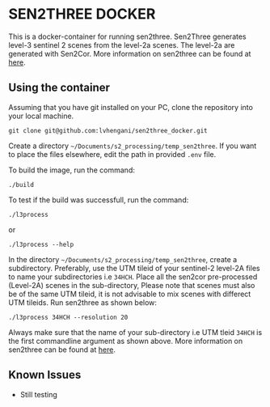 # SEN2THREE DOCKER

This is a docker-container for running sen2three. Sen2Three generates level-3 sentinel 2 scenes from the level-2a scenes.
The level-2a are generated with Sen2Cor. More information on sen2three can be found at [here](http://step.esa.int/main/third-party-plugins-2/sen2three/). 

## Using the container

Assuming that you have git installed on your PC, clone the repository into your local machine.

~~~
git clone git@github.com:lvhengani/sen2three_docker.git
~~~

Create a directory `~/Documents/s2_processing/temp_sen2three`. If you want to place the files elsewhere, edit the path in provided `.env` file.


To build the image, run the command:

~~~
./build
~~~

To test if the build was successfull, run the command:

~~~
./l3process
~~~

or

~~~
./l3process --help
~~~

In the directory `~/Documents/s2_processing/temp_sen2three`, create a subdirectory. Preferably, use the UTM tileid of your sentinel-2 level-2A files to name your subdirectories  i.e `34HCH`. Place all the sen2cor pre-processed (Level-2A) scenes in the sub-directory, Please note that scenes must also be of the same UTM tileid, it is not advisable to mix scenes with differect UTM tileids. Run sen2three as shown below: 

~~~
./l3process 34HCH --resolution 20
~~~

Always make sure that the name of your sub-directory i.e UTM tleid `34HCH` is the first commandline argument as shown above. More information on sen2three can be found at [here](http://step.esa.int/main/third-party-plugins-2/sen2three/).

## Known Issues

* Still testing

